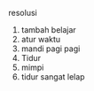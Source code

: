 resolusi

1. tambah belajar
2. atur waktu
3. mandi pagi pagi
4. Tidur
5. mimpi
7. tidur sangat lelap
